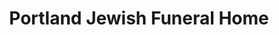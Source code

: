 ---
title: "Portland Jewish Funeral Home"
url: /portland/portland-jewish-funeral-home/
shop: Bestattungen
---